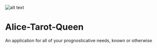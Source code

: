 ![alt text](https://i.pinimg.com/originals/d2/e9/5f/d2e95f54788f932b61296561d8ef6343.jpg)



# Alice-Tarot-Queen
An application for all of your prognosticative needs, known or otherwise

